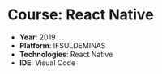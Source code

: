 # Course: React Native

- **Year**: 2019
- **Platform**: IFSULDEMINAS
- **Technologies**: React Native
- **IDE**: Visual Code
